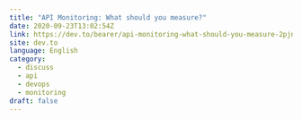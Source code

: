 ```yaml
---
title: "API Monitoring: What should you measure?"
date: 2020-09-23T13:02:54Z
link: https://dev.to/bearer/api-monitoring-what-should-you-measure-2pjn?utm_medium=RSS&utm_source=news.12bit.vn
site: dev.to
language: English
category:
  - discuss
  - api
  - devops
  - monitoring
draft: false
---
```

